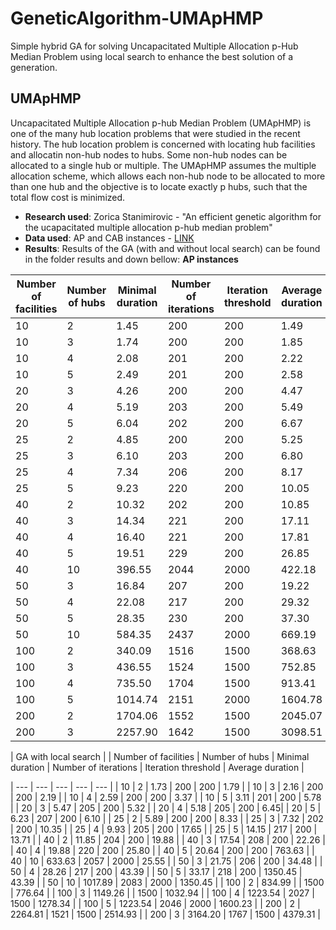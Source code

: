 # GeneticAlgorithm-UMApHMP
Simple hybrid GA for solving Uncapacitated Multiple Allocation p-Hub Median Problem using local search to enhance the best solution of a generation.
## UMApHMP
Uncapacitated Multiple Allocation p-hub Median Problem (UMApHMP) is one of the many hub location problems that were studied in the recent history. The hub location problem is concerned with locating hub facilities and allocatin non-hub nodes to hubs. Some non-hub nodes can be allocated to a single hub or multiple.  The UMApHMP assumes the multiple allocation scheme, which allows each non-hub node to be allocated to more than one hub and the objective is to locate exactly p hubs, such that the total flow cost is minimized.

* **Research used**: Zorica Stanimirovic - "An efficient genetic algorithm for the ucapacitated multiple allocation p-hub median problem"
* **Data used**: AP and CAB instances - [LINK](https://andreas-ernst.github.io/Mathprog-ORlib/info/readmeAP.html)
* **Results**: Results of the GA (with and without local search) can be found in the folder results and down bellow:
**AP instances**


| Number of facilities | Number of hubs | Minimal duration | Number of iterations | Iteration threshold | Average duration |
| --- | --- | --- | --- | --- | --- |
| 10 | 2 | 1.45 | 200 | 200 | 1.49 |
| 10 | 3 | 1.74 | 200 | 200 | 1.85 |
| 10 | 4 | 2.08 | 201 | 200 | 2.22 |
| 10 | 5 | 2.49 | 201 | 200 | 2.58 |
| 20 | 3 | 4.26 | 200 | 200 | 4.47 |
| 20 | 4 | 5.19 | 203 | 200 | 5.49 |
| 20 | 5 | 6.04 | 202 | 200 | 6.67 |
| 25 | 2 | 4.85 | 200 | 200 | 5.25 |
| 25 | 3 | 6.10 | 203 | 200 | 6.80 |
| 25 | 4 | 7.34 | 206 | 200 | 8.17 |
| 25 | 5 | 9.23 | 220 | 200 | 10.05 |
| 40 | 2 | 10.32 | 202 | 200 | 10.85 |
| 40 | 3 | 14.34 | 221 | 200 | 17.11 |
| 40 | 4 | 16.40 | 221 | 200 | 17.81 |
| 40 | 5 | 19.51 | 229 | 200 | 26.85 |
| 40 | 10 | 396.55 | 2044 | 2000 | 422.18 |
| 50 | 3 | 16.84 | 207 | 200 | 19.22 |
| 50 | 4 | 22.08 | 217 | 200 | 29.32 |
| 50 | 5 | 28.35 | 230 | 200 | 37.30 |
| 50 | 10 | 584.35 | 2437 | 2000 | 669.19 |
| 100 | 2 | 340.09 | 1516 | 1500 | 368.63 |
| 100 | 3 | 436.55 | 1524 | 1500 | 752.85 |
| 100 | 4 | 735.50 | 1704 | 1500 | 913.41 |
| 100 | 5 | 1014.74 | 2151 | 2000 | 1604.78 |
| 200 | 2 | 1704.06 | 1552 | 1500 | 2045.07 |
| 200 | 3 | 2257.90 | 1642 | 1500 | 3098.51 |

| GA with local search |
| Number of facilities | Number of hubs | Minimal duration | Number of iterations | Iteration threshold | Average duration |

| --- | --- | --- | --- | --- |
| 10 | 2 | 1.73 | 200 | 200 | 1.79 |
| 10 | 3 | 2.16 | 200 | 200 | 2.19 |
| 10 | 4 | 2.59 | 200 | 200 | 3.37 |
| 10 | 5 | 3.11 | 201 | 200 | 5.78 |
| 20 | 3 | 5.47 | 205 | 200 | 5.32 |
| 20 | 4 | 5.18 | 205 | 200 | 6.45|
| 20 | 5 | 6.23 | 207 | 200 | 6.10 |
| 25 | 2 | 5.89 | 200 | 200 | 8.33 |
| 25 | 3 | 7.32 | 202 | 200 | 10.35 |
| 25 | 4 | 9.93 | 205 | 200 | 17.65 |
| 25 | 5 | 14.15 | 217 | 200 | 13.71 |
| 40 | 2 | 11.85 | 204 | 200 | 19.88 |
| 40 | 3 | 17.54 | 208 | 200 | 22.26 |
| 40 | 4 | 19.88 | 220 | 200 | 25.80 |
| 40 | 5 | 20.64 | 200 | 200 | 763.63 |
| 40 | 10 | 633.63 | 2057 | 2000 | 25.55 |
| 50 | 3 | 21.75 | 206 | 200 | 34.48 |
| 50 | 4 | 28.26 | 217 | 200 | 43.39 |
| 50 | 5 | 33.17 | 218 | 200 | 1350.45 | 43.39 |
| 50 | 10 | 1017.89 | 2083 | 2000 | 1350.45 |
| 100 | 2 | 834.99 |  | 1500 | 776.64 |
| 100 | 3 | 1149.26 |  | 1500 | 1032.94 |
| 100 | 4 | 1223.54 | 2027 | 1500 | 1278.34 |
| 100 | 5 | 1223.54 | 2046 | 2000 | 1600.23 |
| 200 | 2 | 2264.81 | 1521 | 1500 | 2514.93 |
| 200 | 3 | 3164.20 | 1767 | 1500 | 4379.31 |
